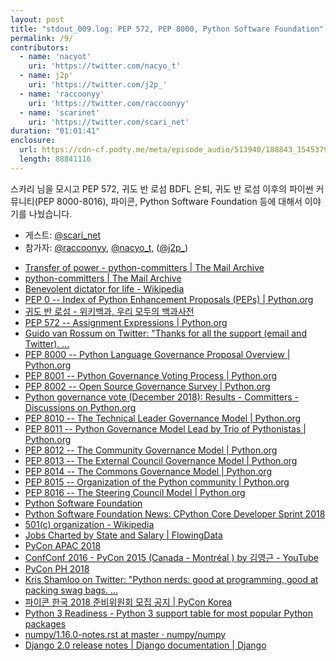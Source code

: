 ```yaml
---
layout: post
title: "stdout_009.log: PEP 572, PEP 8000, Python Software Foundation"
permalink: /9/
contributors:
  - name: 'nacyot'
    uri: 'https://twitter.com/nacyo_t'
  - name: j2p'
    uri: 'https://twitter.com/j2p_'
  - name: 'raccoonyy'
    uri: 'https://twitter.com/raccoonyy'
  - name: 'scarinet'
    uri: 'https://twitter.com/scari_net'
duration: "01:01:41"
enclosure:
  url: https://cdn-cf.podty.me/meta/episode_audio/513940/188843_1545379626311.mp3
  length: 88841116
---
```


스카리 님을 모시고 PEP 572, 귀도 반 로섬 BDFL 은퇴, 귀도 반 로섬 이후의 파이썬 커뮤니티(PEP 8000-8016), 파이콘, Python Software Foundation 등에 대해서 이야기를 나눴습니다.

* 게스트: [@scari_net][sca]
* 참가자: [@raccoonyy][rac], [@nacyo_t][nac], ([@j2p_][j2p])

[rac]: https://twitter.com/raccoonyy
[nac]: https://twitter.com/nacyo_t
[j2p]: https://twitter.com/j2p_
[sca]: https://twitter.com/scari_net

* [Transfer of power - python-committers \| The Mail Archive](https://www.mail-archive.com/python-committers@python.org/msg05628.html)
* [python-committers \| The Mail Archive](https://www.mail-archive.com/python-committers@python.org/)
* [Benevolent dictator for life - Wikipedia](https://en.wikipedia.org/wiki/Benevolent_dictator_for_life)
* [PEP 0 -- Index of Python Enhancement Proposals (PEPs) \| Python.org](https://www.python.org/dev/peps/)
* [귀도 반 로섬 - 위키백과, 우리 모두의 백과사전](https://ko.wikipedia.org/wiki/%EA%B7%80%EB%8F%84_%EB%B0%98_%EB%A1%9C%EC%84%AC)
* [PEP 572 -- Assignment Expressions \| Python.org](https://www.python.org/dev/peps/pep-0572/)
* [Guido van Rossum on Twitter: "Thanks for all the support (email and Twitter). ...](https://twitter.com/gvanrossum/status/1017546023227424768)
* [PEP 8000 -- Python Language Governance Proposal Overview \| Python.org](https://www.python.org/dev/peps/pep-8000/)
* [PEP 8001 -- Python Governance Voting Process \| Python.org](https://www.python.org/dev/peps/pep-8001/)
* [PEP 8002 -- Open Source Governance Survey \| Python.org](https://www.python.org/dev/peps/pep-8002/)
* [Python governance vote (December 2018): Results - Committers - Discussions on Python.org](https://discuss.python.org/t/python-governance-vote-december-2018-results/546)
* [PEP 8010 -- The Technical Leader Governance Model \| Python.org](https://www.python.org/dev/peps/pep-8010/)
* [PEP 8011 -- Python Governance Model Lead by Trio of Pythonistas \| Python.org](https://www.python.org/dev/peps/pep-8011/)
* [PEP 8012 -- The Community Governance Model \| Python.org](https://www.python.org/dev/peps/pep-8012/)
* [PEP 8013 -- The External Council Governance Model \| Python.org](https://www.python.org/dev/peps/pep-8013/)
* [PEP 8014 -- The Commons Governance Model \| Python.org](https://www.python.org/dev/peps/pep-8014/)
* [PEP 8015 -- Organization of the Python community \| Python.org](https://www.python.org/dev/peps/pep-8015/)
* [PEP 8016 -- The Steering Council Model \| Python.org](https://www.python.org/dev/peps/pep-8016/)
* [Python Software Foundation](https://www.python.org/psf-landing/)
* [Python Software Foundation News: CPython Core Developer Sprint 2018](https://pyfound.blogspot.com/2018/09/cpython-core-developer-sprint-2018.html)
* [501(c) organization - Wikipedia](https://en.wikipedia.org/wiki/501%28c%29_organization)
* [Jobs Charted by State and Salary \| FlowingData](https://flowingdata.com/2014/07/02/jobs-charted-by-state-and-salary/)
* [PyCon APAC 2018](https://pycon.sg/)
* [ConfConf 2016 - PyCon 2015 (Canada - Montréal ) by 김영근 - YouTube](https://www.youtube.com/watch?v=VN5aqUcCjmw&t=0s&list=PLLpp1MOTRVCAhT6yzo2mm0DKYFO0c_ri6&index=11)
* [PyCon PH 2018](https://pycon-2018.python.ph/)
* [Kris Shamloo on Twitter: "Python nerds: good at programming, good at packing swag bags. ...](https://twitter.com/krisshamloo/status/737121071623634944)
* [파이콘 한국 2018 준비위원회 모집 공지 \| PyCon Korea](https://www.facebook.com/pyconkorea/posts/1985474435048099?__tn__=-R)
* [Python 3 Readiness - Python 3 support table for most popular Python packages](http://py3readiness.org/)
* [numpy/1.16.0-notes.rst at master · numpy/numpy](https://github.com/numpy/numpy/blob/master/doc/release/1.16.0-notes.rst)
* [Django 2.0 release notes \| Django documentation \| Django](https://docs.djangoproject.com/en/2.0/releases/2.0/)
